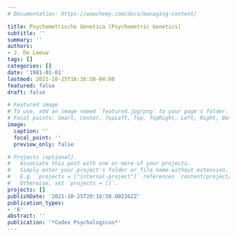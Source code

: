 ```yaml
---
# Documentation: https://wowchemy.com/docs/managing-content/

title: Psychometrische Genetica [Psychometric Genetics]
subtitle: ''
summary: ''
authors:
- J. De Leeuw
tags: []
categories: []
date: '1981-01-01'
lastmod: 2021-10-25T16:16:50-04:00
featured: false
draft: false

# Featured image
# To use, add an image named `featured.jpg/png` to your page's folder.
# Focal points: Smart, Center, TopLeft, Top, TopRight, Left, Right, BottomLeft, Bottom, BottomRight.
image:
  caption: ''
  focal_point: ''
  preview_only: false

# Projects (optional).
#   Associate this post with one or more of your projects.
#   Simply enter your project's folder or file name without extension.
#   E.g. `projects = ["internal-project"]` references `content/project/deep-learning/index.md`.
#   Otherwise, set `projects = []`.
projects: []
publishDate: '2021-10-25T20:16:50.002262Z'
publication_types:
- '6'
abstract: ''
publication: '*Codex Psychologicus*'
---
```

